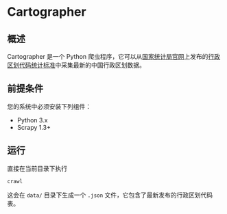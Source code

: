 ﻿# Cartographer

## 概述

Cartographer 是一个 Python 爬虫程序，它可以从[国家统计局官网](http://www.stats.gov.cn/)上发布的[行政区划代码统计标准](http://www.stats.gov.cn/tjsj/tjbz/xzqhdm/)中采集最新的中国行政区划数据。

## 前提条件

您的系统中必须安装下列组件：

- Python 3.x
- Scrapy 1.3+

## 运行

直接在当前目录下执行

```
crawl
```

这会在 `data/` 目录下生成一个 `.json` 文件，它包含了最新发布的行政区划代码表。